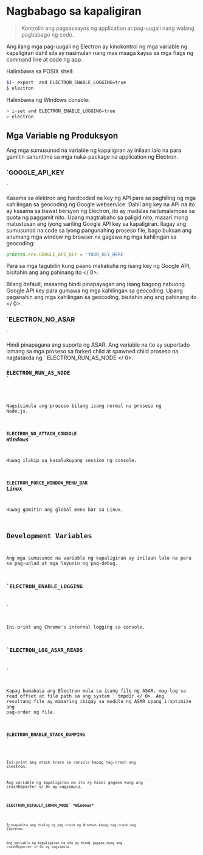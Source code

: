 # Nagbabago sa kapaligiran

> Kontrolin ang pagsasaayos ng application at pag-uugali nang walang pagbabago ng code.

Ang ilang mga pag-uugali ng Electron ay kinokontrol ng mga variable ng kapaligiran dahil sila ay nasimulan nang mas maaga kaysa sa mga flags ng command line at code ng app.

Halimbawa sa POSIX shell:

```sh
$i- export  and ELECTRON_ENABLE_LOGGING=true
$ electron
```

Halimbawa ng Windows console: 

```powershell
> i-set and ELECTRON_ENABLE_LOGGING=true
> electron
```

## Mga Variable ng Produksyon

Ang mga sumusunod na variable ng kapaligiran ay inilaan lalo na para gamitin sa runtime sa mga naka-package na application ng Electron.

### `GOOGLE_API_KEY
`

Kasama sa elektron ang hardcoded na key ng API para sa paghiling ng mga kahilingan sa geocoding ng Google webservice. Dahil ang key na API na ito ay kasama sa bawat bersyon ng Electron, ito ay madalas na lumalampas sa quota ng paggamit nito. Upang magtrabaho sa paligid nito, maaari mong matustusan ang iyong sariling Google API key sa kapaligiran. Ilagay ang sumusunod na code sa iyong pangunahing proseso file, bago buksan ang anumang mga window ng browser na gagawa ng mga kahilingan sa geocoding:

```javascript
process.env.GOOGLE_API_KEY = 'YOUR_KEY_HERE'

```

Para sa mga tagubilin kung paano makakuha ng isang key ng Google API, bisitahin ang  ang pahinang ito </ 0>.</p> 

Bilang default, maaaring hindi pinapayagan ang isang bagong nabuong Google API key para gumawa ng mga kahilingan sa geocoding. Upang paganahin ang mga kahilingan sa geocoding, bisitahin ang  ang pahinang ito </ 0>.</p> 

### `ELECTRON_NO_ASAR
`

Hindi pinapagana ang suporta ng ASAR. Ang variable na ito ay suportado lamang sa mga proseso sa forked child at spawned child proseso na nagtatakda ng ` ELECTRON_RUN_AS_NODE </ 0>. </p>

<h3><code>ELECTRON_RUN_AS_NODE
`</h3> 

Nagsisimula ang proseso bilang isang normal na proseso ng Node.js.

### `ELECTRON_NO_ATTACH_CONSOLE` *Windows* 

Huwag ilakip sa kasalukuyang session ng console.

### `ELECTRON_FORCE_WINDOW_MENU_BAR` *Linux* 

Huwag gamitin ang global menu bar sa Linux.

## Development Variables 

Ang mga sumusunod na variable ng kapaligiran ay inilaan lalo na para sa pag-unlad at mga layunin ng pag-debug.

### `ELECTRON_ENABLE_LOGGING
`

Ini-print ang Chrome's internal logging sa console.

### `ELECTRON_LOG_ASAR_READS
`

Kapag bumabasa ang Electron mula sa isang file ng ASAR, mag-log sa read offset at file path sa ang system ` tmpdir </ 0>. Ang resultang file ay maaaring ibigay sa module ng ASAR
upang i-optimize ang pag-order ng file.</p>

<h3><code>ELECTRON_ENABLE_STACK_DUMPING
`</h3> 

Ini-print ang stack trace sa console kapag nag-crash ang Electron.

Ang variable ng kapaligiran na ito ay hindi gagana kung ang ` crashReporter </ 0> ay nagsimula.</p>

<h3><code>ELECTRON_DEFAULT_ERROR_MODE` *Windows* </h3> 

Ipinapakita ang dialog ng pag-crash ng Windows kapag nag-crash ang Electron.

Ang variable ng kapaligiran na ito ay hindi gagana kung ang  crashReporter </ 0> ay nagsimula.</p>